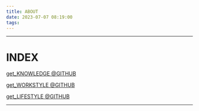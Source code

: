 ```yaml
---
title: ABOUT
date: 2023-07-07 08:19:00
tags: 
---
```



------


# INDEX 

[get_KNOWLEDGE @GITHUB](/get_KNOWLEDGE)

[get_WORKSTYLE @GITHUB](/get_WORKSTYLE)

[get_LIFESTYLE @GITHUB](/get_LIFESTYLE)


----





